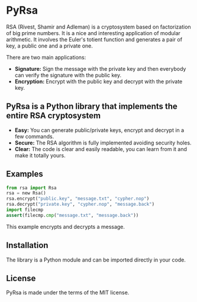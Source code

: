 # PyRsa

RSA (Rivest, Shamir and Adleman) is a cryptosystem based on
factorization of big prime numbers. It is a nice and interesting
application of modular arithmetic. It involves the Euler's totient
function and generates a pair of key, a public one and a private one.

There are two main applications:

* **Signature:** Sign the message with the private key and then
everybody can verify the signature with the public key.
* **Encryption:** Encrypt with the public key and decrypt with the private key.

## PyRsa is a Python library that implements the entire RSA cryptosystem

* **Easy:** You can generate public/private keys, encrypt and decrypt in a few commands.
* **Secure:** The RSA algorithm is fully implemented avoiding security holes.
* **Clear:** The code is clear and easily readable, you can learn from it and make it totally yours.

## Examples

```python
from rsa import Rsa
rsa = new Rsa()
rsa.encrypt("public.key", "message.txt", "cypher.nop")
rsa.decrypt("private.key", "cypher.nop", "message.back")
import filecmp
assert(filecmp.cmp("message.txt", "message.back"))
```

This example encrypts and decrypts a message.

## Installation

The library is a Python module and can be imported directly in your code.

## License

PyRsa is made under the terms of the MIT license.
